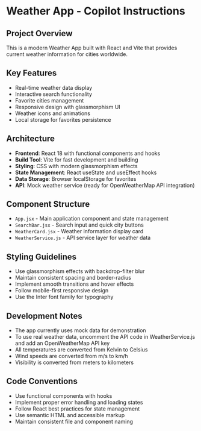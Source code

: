 # Weather App - Copilot Instructions

<!-- Use this file to provide workspace-specific custom instructions to Copilot. For more details, visit https://code.visualstudio.com/docs/copilot/copilot-customization#_use-a-githubcopilotinstructionsmd-file -->

## Project Overview
This is a modern Weather App built with React and Vite that provides current weather information for cities worldwide.

## Key Features
- Real-time weather data display
- Interactive search functionality
- Favorite cities management
- Responsive design with glassmorphism UI
- Weather icons and animations
- Local storage for favorites persistence

## Architecture
- **Frontend**: React 18 with functional components and hooks
- **Build Tool**: Vite for fast development and building
- **Styling**: CSS with modern glassmorphism effects
- **State Management**: React useState and useEffect hooks
- **Data Storage**: Browser localStorage for favorites
- **API**: Mock weather service (ready for OpenWeatherMap API integration)

## Component Structure
- `App.jsx` - Main application component and state management
- `SearchBar.jsx` - Search input and quick city buttons
- `WeatherCard.jsx` - Weather information display card
- `WeatherService.js` - API service layer for weather data

## Styling Guidelines
- Use glassmorphism effects with backdrop-filter blur
- Maintain consistent spacing and border-radius
- Implement smooth transitions and hover effects
- Follow mobile-first responsive design
- Use the Inter font family for typography

## Development Notes
- The app currently uses mock data for demonstration
- To use real weather data, uncomment the API code in WeatherService.js and add an OpenWeatherMap API key
- All temperatures are converted from Kelvin to Celsius
- Wind speeds are converted from m/s to km/h
- Visibility is converted from meters to kilometers

## Code Conventions
- Use functional components with hooks
- Implement proper error handling and loading states
- Follow React best practices for state management
- Use semantic HTML and accessible markup
- Maintain consistent file and component naming
